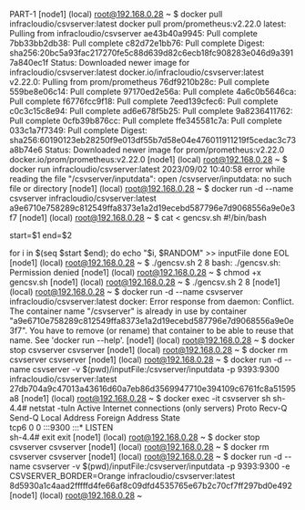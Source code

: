 PART-1
[node1] (local) root@192.168.0.28 ~
$ docker pull infracloudio/csvserver:latest
docker pull prom/prometheus:v2.22.0
latest: Pulling from infracloudio/csvserver
ae43b40a9945: Pull complete 
7bb33bb2db38: Pull complete 
c82d72e1bb76: Pull complete 
Digest: sha256:20bc5a93fac217270fe5c88d639d82c6ecb18fc908283e046d9a3917a840ec1f
Status: Downloaded newer image for infracloudio/csvserver:latest
docker.io/infracloudio/csvserver:latest
v2.22.0: Pulling from prom/prometheus
76df9210b28c: Pull complete 
559be8e06c14: Pull complete 
97170ed2e56a: Pull complete 
4a6c0b5646ca: Pull complete 
f6776fcc9f18: Pull complete 
7eed139cfec6: Pull complete 
c0c3c15c8e94: Pull complete ad6e678f5b25: Pull complete 
9a8236411762: Pull complete 
0cfb39b876cc: Pull complete 
ffe345581c7a: Pull complete 
033c1a7f7349: Pull complete 
Digest: sha256:60190123eb28250f9e013df55b7d58e04e476011911219f5cedac3c73a8b74e6
Status: Downloaded newer image for prom/prometheus:v2.22.0
docker.io/prom/prometheus:v2.22.0
[node1] (local) root@192.168.0.28 ~
$ docker run infracloudio/csvserver:latest
2023/09/02 10:40:58 error while reading the file "/csvserver/inputdata": open /csvserver/inputdata: no such file or directory
[node1] (local) root@192.168.0.28 ~
$ docker run -d --name csvserver infracloudio/csvserver:latest
a9e6710e758289c812549ffa8373e1a2d19ecebd587796e7d9068556a9e0e3f7
[node1] (local) root@192.168.0.28 ~
$ cat <<EOL > gencsv.sh
#!/bin/bash

start=\$1
end=\$2

for i in \$(seq \$start \$end); do
    echo "\$i, \$RANDOM" >> inputFile
done
EOL
[node1] (local) root@192.168.0.28 ~
$ ./gencsv.sh 2 8
bash: ./gencsv.sh: Permission denied
[node1] (local) root@192.168.0.28 ~
$ chmod +x gencsv.sh
[node1] (local) root@192.168.0.28 ~
$ ./gencsv.sh 2 8
[node1] (local) root@192.168.0.28 ~
$ docker run -d --name csvserver infracloudio/csvserver:latest
docker: Error response from daemon: Conflict. The container name "/csvserver" is already in use by container "a9e6710e758289c812549ffa8373e1a2d19ecebd587796e7d9068556a9e0e3f7". You have to remove (or rename) that container to be able to reuse that name.
See 'docker run --help'.
[node1] (local) root@192.168.0.28 ~
$ docker stop csvserver
csvserver
[node1] (local) root@192.168.0.28 ~
$ docker rm csvserver
csvserver
[node1] (local) root@192.168.0.28 ~
$ docker run -d --name csvserver -v $(pwd)/inputFile:/csvserver/inputdata -p 9393:9300 infracloudio/csvserver:latest
27db704a9c47013a43616d60a7eb86d3569947710e394109c6761fc8a51595a8
[node1] (local) root@192.168.0.28 ~
$ docker exec -it csvserver sh
sh-4.4# netstat -tuln
Active Internet connections (only servers)
Proto Recv-Q Send-Q Local Address           Foreign Address         State      
tcp6       0      0 :::9300                 :::*                    LISTEN     
sh-4.4# exit
exit
[node1] (local) root@192.168.0.28 ~
$ docker stop csvserver
csvserver
[node1] (local) root@192.168.0.28 ~
$ docker rm csvserver
csvserver
[node1] (local) root@192.168.0.28 ~
$ docker run -d --name csvserver -v $(pwd)/inputFile:/csvserver/inputdata -p 9393:9300 -e CSVSERVER_BORDER=Orange infracloudio/csvserver:latest
8d5930a1c4aad2fffffd4fe66af8c09dfd4535765e67b2c70cf7ff297bd0e492
[node1] (local) root@192.168.0.28 ~


